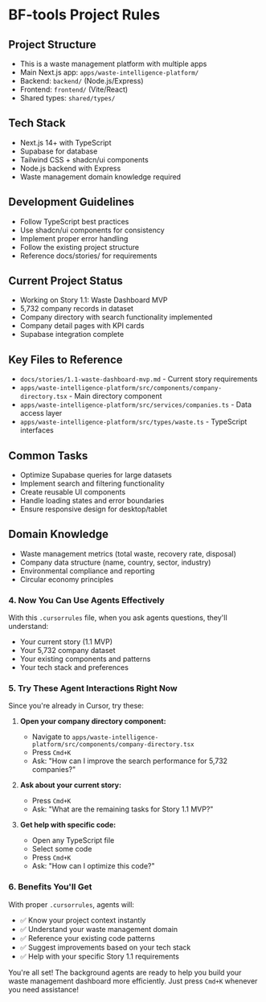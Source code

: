 # BF-tools Project Rules

## Project Structure
- This is a waste management platform with multiple apps
- Main Next.js app: `apps/waste-intelligence-platform/`
- Backend: `backend/` (Node.js/Express)
- Frontend: `frontend/` (Vite/React)
- Shared types: `shared/types/`

## Tech Stack
- Next.js 14+ with TypeScript
- Supabase for database
- Tailwind CSS + shadcn/ui components
- Node.js backend with Express
- Waste management domain knowledge required

## Development Guidelines
- Follow TypeScript best practices
- Use shadcn/ui components for consistency
- Implement proper error handling
- Follow the existing project structure
- Reference docs/stories/ for requirements

## Current Project Status
- Working on Story 1.1: Waste Dashboard MVP
- 5,732 company records in dataset
- Company directory with search functionality implemented
- Company detail pages with KPI cards
- Supabase integration complete

## Key Files to Reference
- `docs/stories/1.1-waste-dashboard-mvp.md` - Current story requirements
- `apps/waste-intelligence-platform/src/components/company-directory.tsx` - Main directory component
- `apps/waste-intelligence-platform/src/services/companies.ts` - Data access layer
- `apps/waste-intelligence-platform/src/types/waste.ts` - TypeScript interfaces

## Common Tasks
- Optimize Supabase queries for large datasets
- Implement search and filtering functionality
- Create reusable UI components
- Handle loading states and error boundaries
- Ensure responsive design for desktop/tablet

## Domain Knowledge
- Waste management metrics (total waste, recovery rate, disposal)
- Company data structure (name, country, sector, industry)
- Environmental compliance and reporting
- Circular economy principles

### 4. **Now You Can Use Agents Effectively**

With this `.cursorrules` file, when you ask agents questions, they'll understand:

- Your current story (1.1 MVP)
- Your 5,732 company dataset
- Your existing components and patterns
- Your tech stack and preferences

### 5. **Try These Agent Interactions Right Now**

Since you're already in Cursor, try these:

1. **Open your company directory component:**
   - Navigate to `apps/waste-intelligence-platform/src/components/company-directory.tsx`
   - Press `Cmd+K`
   - Ask: "How can I improve the search performance for 5,732 companies?"

2. **Ask about your current story:**
   - Press `Cmd+K`
   - Ask: "What are the remaining tasks for Story 1.1 MVP?"

3. **Get help with specific code:**
   - Open any TypeScript file
   - Select some code
   - Press `Cmd+K`
   - Ask: "How can I optimize this code?"

### 6. **Benefits You'll Get**

With proper `.cursorrules`, agents will:
- ✅ Know your project context instantly
- ✅ Understand your waste management domain
- ✅ Reference your existing code patterns
- ✅ Suggest improvements based on your tech stack
- ✅ Help with your specific Story 1.1 requirements

You're all set! The background agents are ready to help you build your waste management dashboard more efficiently. Just press `Cmd+K` whenever you need assistance!
